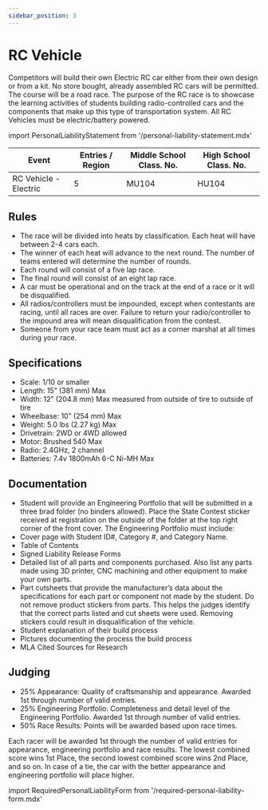 ```yaml
---
sidebar_position: 3
---
```


# RC Vehicle

Competitors will build their own Electric RC car either from their own design or from a kit. No store bought, already assembled RC cars will be permitted. The course will be a road race. The purpose of the RC race is to showcase the learning activities of students building radio-controlled cars and the components that make up this type of transportation system. All RC Vehicles must be electric/battery powered.

import PersonalLiabilityStatement from '/personal-liability-statement.mdx'

<PersonalLiabilityStatement />


| Event                 | Entries / Region | Middle School Class. No. | High School Class. No. |
| --------------------- | ---------------- | ------------------------ | ---------------------- |
| RC Vehicle - Electric | 5                | MU104                    | HU104                  |

## Rules

- The race will be divided into heats by classification. Each heat will have between 2-4 cars each.
- The winner of each heat will advance to the next round. The number of teams entered will determine the number of rounds.
- Each round will consist of a five lap race.
- The final round will consist of an eight lap race.
- A car must be operational and on the track at the end of a race or it will be disqualified.
- All radios/controllers must be impounded, except when contestants are racing, until all races are over. Failure to return your radio/controller to the impound area will mean disqualification from the contest.
- Someone from your race team must act as a corner marshal at all times during your race.

## Specifications

- Scale: 1/10 or smaller
- Length: 15” (381 mm) Max
- Width: 12” (204.8 mm) Max measured from outside of tire to outside of tire
- Wheelbase: 10” (254 mm) Max
- Weight: 5.0 lbs (2.27 kg) Max
- Drivetrain: 2WD or 4WD allowed
- Motor: Brushed 540 Max
- Radio: 2.4GHz, 2 channel
- Batteries: 7.4v 1800mAh 6-C Ni-MH Max

## Documentation

- Student will provide an Engineering Portfolio that will be submitted in a three brad folder (no binders allowed). Place the State Contest sticker received at registration on the outside of the folder at the top right corner of the front cover. The Engineering Portfolio must include:
- Cover page with Student ID#, Category #, and Category Name.
- Table of Contents
- Signed Liability Release Forms
- Detailed list of all parts and components purchased. Also list any parts made using 3D printer, CNC machining and other equipment to make your own parts.
- Part cutsheets that provide the manufacturer’s data about the specifications for each part or component not made by the student. Do not remove product stickers from parts. This helps the judges identify that the correct parts listed and cut sheets were used. Removing stickers could result in disqualification of the vehicle.
- Student explanation of their build process
- Pictures documenting the process the build process
- MLA Cited Sources for Research

## Judging

- 25% Appearance: Quality of craftsmanship and appearance. Awarded 1st through number of valid entries.
- 25% Engineering Portfolio: Completeness and detail level of the Engineering Portfolio. Awarded 1st through number of valid entries.
- 50% Race Results: Points will be awarded based upon race times.

Each racer will be awarded 1st through the number of valid entries for appearance, engineering portfolio and race results. The lowest combined score wins 1st Place, the second lowest combined score wins 2nd Place, and so on. In case of a tie, the car with the better appearance and engineering portfolio will place higher.

import RequiredPersonalLiabilityForm from '/required-personal-liability-form.mdx'

<RequiredPersonalLiabilityForm />